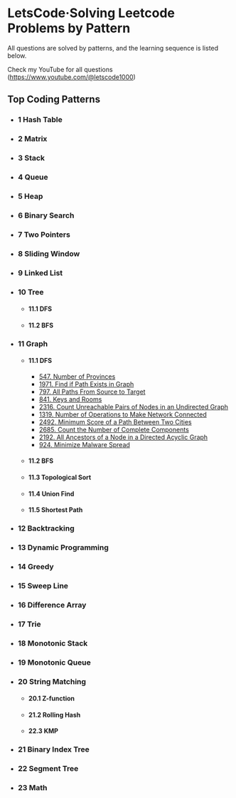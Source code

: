 # LetsCode·Solving Leetcode Problems by Pattern

All questions are solved by patterns, and the learning sequence is listed below.

Check my YouTube for all questions (https://www.youtube.com/@letscode1000)

## Top Coding Patterns

* ### 1 Hash Table
* ### 2 Matrix
* ### 3 Stack
* ### 4 Queue
* ### 5 Heap
* ### 6 Binary Search
* ### 7 Two Pointers
* ### 8 Sliding Window
* ### 9 Linked List
* ### 10 Tree
  * #### 11.1 DFS
  * #### 11.2 BFS
* ### 11 Graph
  * #### 11.1 DFS
    * [547. Number of Provinces](#547-Number-of-Provinces)
    * [1971. Find if Path Exists in Graph](#1971-Find-if-Path-Exists-in-Graph)
    * [797. All Paths From Source to Target](#797-All-Paths-From-Source-to-Target)
    * [841. Keys and Rooms](#841-Keys-and-Rooms)
    * [2316. Count Unreachable Pairs of Nodes in an Undirected Graph](#2316-Count-Unreachable-Pairs-of-Nodes-in-an-Undirected-Graph)
    * [1319. Number of Operations to Make Network Connected](#1319-Number-of-Operations-to-Make-Network-Connected)
    * [2492. Minimum Score of a Path Between Two Cities](#2492-Minimum-Score-of-a-Path-Between-Two-Cities)
    * [2685. Count the Number of Complete Components](#2685-Count-the-Number-of-Complete-Components)
    * [2192. All Ancestors of a Node in a Directed Acyclic Graph](#924-Minimize-Malware-Spread)
    * [924. Minimize Malware Spread](#924-Minimize-Malware-Spread)
  * #### 11.2 BFS
  * #### 11.3 Topological Sort
  * #### 11.4 Union Find
  * #### 11.5 Shortest Path
* ### 12 Backtracking
* ### 13 Dynamic Programming
* ### 14 Greedy
* ### 15 Sweep Line
* ### 16 Difference Array
* ### 17 Trie
* ### 18 Monotonic Stack
* ### 19 Monotonic Queue
* ### 20 String Matching
  * #### 20.1 Z-function
  * #### 21.2 Rolling Hash
  * #### 22.3 KMP
* ### 21 Binary Index Tree
* ### 22 Segment Tree
* ### 23 Math






